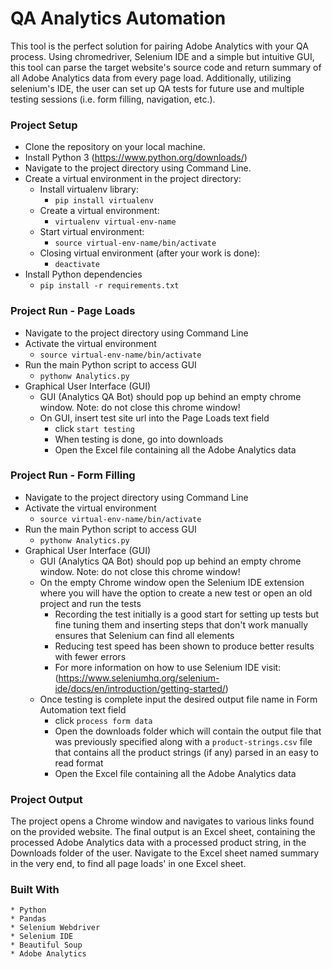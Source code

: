 # QA Analytics Automation

This tool is the perfect solution for pairing Adobe Analytics with your QA process. Using chromedriver, Selenium IDE and a simple but intuitive GUI, this tool can parse the target website's source code and return summary of all Adobe Analytics data from every page load. Additionally, utilizing selenium's IDE, the user can set up QA tests for future use and multiple testing sessions (i.e. form filling, navigation, etc.).

### Project Setup

* Clone the repository on your local machine.
* Install Python 3 (https://www.python.org/downloads/)
* Navigate to the project directory using Command Line.
* Create a virtual environment in the project directory:
  * Install virtualenv library:
    * `pip install virtualenv`
  * Create a virtual environment:
    * `virtualenv virtual-env-name`
  * Start virtual environment:
    * `source virtual-env-name/bin/activate`
  * Closing virtual environment (after your work is done):
    * `deactivate`
* Install Python dependencies
  * `pip install -r requirements.txt`

### Project Run - Page Loads

* Navigate to the project directory using Command Line
* Activate the virtual environment
  * `source virtual-env-name/bin/activate`
* Run the main Python script to access GUI
  * `pythonw Analytics.py`
* Graphical User Interface (GUI)
  * GUI (Analytics QA Bot) should pop up behind an empty chrome window. Note: do not close this chrome window!
  * On GUI, insert test site url into the Page Loads text field
    * click `start testing`
    * When testing is done, go into downloads
    * Open the Excel file containing all the Adobe Analytics data
    
### Project Run - Form Filling

* Navigate to the project directory using Command Line
* Activate the virtual environment
  * `source virtual-env-name/bin/activate`
* Run the main Python script to access GUI
  * `pythonw Analytics.py`
* Graphical User Interface (GUI)
  * GUI (Analytics QA Bot) should pop up behind an empty chrome window. Note: do not close this chrome window!
  * On the empty Chrome window open the Selenium IDE extension where you will have the option to create a new test or open an old project and run the tests
    * Recording the test initially is a good start for setting up tests but fine tuning them and inserting steps that don't work manually ensures that Selenium can find all elements
    * Reducing test speed has been shown to produce better results with fewer errors
    * For more information on how to use Selenium IDE visit: (https://www.seleniumhq.org/selenium-ide/docs/en/introduction/getting-started/)
  * Once testing is complete input the desired output file name in Form Automation text field
    * click `process form data`
    * Open the downloads folder which will contain the output file that was previously specified along with a `product-strings.csv` file that contains all the product strings (if any) parsed in an easy to read format
    * Open the Excel file containing all the Adobe Analytics data
    
### Project Output

The project opens a Chrome window and navigates to various links found on the provided website. The final output is an Excel sheet, containing the processed Adobe Analytics data with a processed product string, in the Downloads folder of the user. Navigate to the Excel sheet named summary in the very end, to find all page loads' in one Excel sheet. 


### Built With

```
* Python
* Pandas
* Selenium Webdriver
* Selenium IDE
* Beautiful Soup
* Adobe Analytics
```

